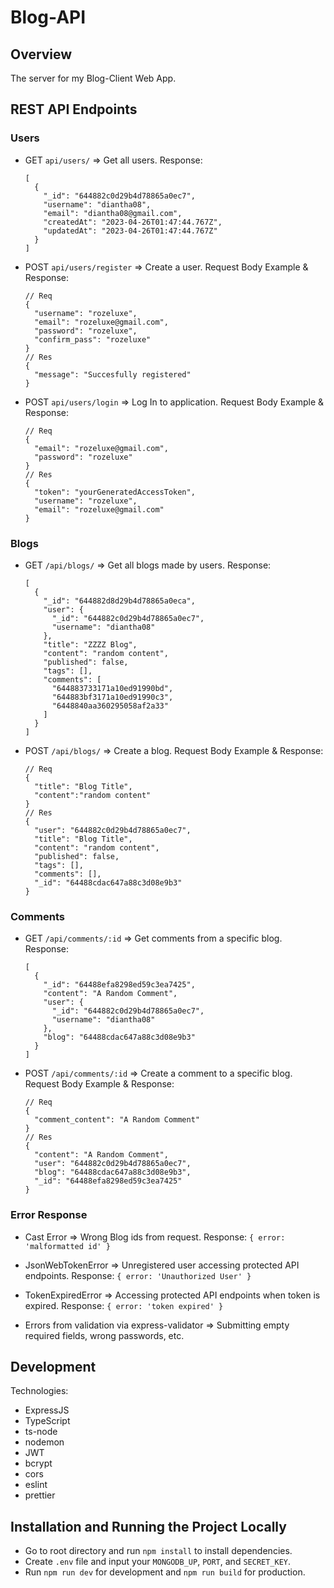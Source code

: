 # Blog-API

## Overview

The server for my Blog-Client Web App.

## REST API Endpoints

### Users

- GET `api/users/` => Get all users.
  Response:

  ```
  [
    {
      "_id": "644882c0d29b4d78865a0ec7",
      "username": "diantha08",
      "email": "diantha08@gmail.com",
      "createdAt": "2023-04-26T01:47:44.767Z",
      "updatedAt": "2023-04-26T01:47:44.767Z"
    }
  ]
  ```

- POST `api/users/register` => Create a user.
  Request Body Example & Response:

  ```
  // Req
  {
    "username": "rozeluxe",
    "email": "rozeluxe@gmail.com",
    "password": "rozeluxe",
    "confirm_pass": "rozeluxe"
  }
  // Res
  {
    "message": "Succesfully registered"
  }
  ```

- POST `api/users/login` => Log In to application.
  Request Body Example & Response:

  ```
  // Req
  {
    "email": "rozeluxe@gmail.com",
    "password": "rozeluxe"
  }
  // Res
  {
    "token": "yourGeneratedAccessToken",
    "username": "rozeluxe",
    "email": "rozeluxe@gmail.com"
  }
  ```

### Blogs

- GET `/api/blogs/` => Get all blogs made by users.
  Response:

  ```
  [
    {
      "_id": "644882d8d29b4d78865a0eca",
      "user": {
        "_id": "644882c0d29b4d78865a0ec7",
        "username": "diantha08"
      },
      "title": "ZZZZ Blog",
      "content": "random content",
      "published": false,
      "tags": [],
      "comments": [
        "644883733171a10ed91990bd",
        "644883bf3171a10ed91990c3",
        "6448840aa360295058af2a33"
      ]
    }
  ]
  ```

- POST `/api/blogs/` => Create a blog.
  Request Body Example & Response:

  ```
  // Req
  {
    "title": "Blog Title",
    "content":"random content"
  }
  // Res
  {
    "user": "644882c0d29b4d78865a0ec7",
    "title": "Blog Title",
    "content": "random content",
    "published": false,
    "tags": [],
    "comments": [],
    "_id": "64488cdac647a88c3d08e9b3"
  }
  ```

### Comments

- GET `/api/comments/:id` => Get comments from a specific blog.
  Response:

  ```
  [
    {
      "_id": "64488efa8298ed59c3ea7425",
      "content": "A Random Comment",
      "user": {
        "_id": "644882c0d29b4d78865a0ec7",
        "username": "diantha08"
      },
      "blog": "64488cdac647a88c3d08e9b3"
    }
  ]
  ```

- POST `/api/comments/:id` => Create a comment to a specific blog.
  Request Body Example & Response:

  ```
  // Req
  {
    "comment_content": "A Random Comment"
  }
  // Res
  {
    "content": "A Random Comment",
    "user": "644882c0d29b4d78865a0ec7",
    "blog": "64488cdac647a88c3d08e9b3",
    "_id": "64488efa8298ed59c3ea7425"
  }
  ```

### Error Response

- Cast Error => Wrong Blog ids from request.
  Response: `{ error: 'malformatted id' }`

- JsonWebTokenError => Unregistered user accessing protected API endpoints.
  Response: `{ error: 'Unauthorized User' }`

- TokenExpiredError => Accessing protected API endpoints when token is expired.
  Response: `{ error: 'token expired' }`

- Errors from validation via express-validator => Submitting empty required fields, wrong passwords, etc.

## Development

Technologies:

- ExpressJS
- TypeScript
- ts-node
- nodemon
- JWT
- bcrypt
- cors
- eslint
- prettier

## Installation and Running the Project Locally

- Go to root directory and run `npm install` to install dependencies.
- Create `.env` file and input your `MONGODB_UP`, `PORT`, and `SECRET_KEY`.
- Run `npm run dev` for development and `npm run build` for production.
